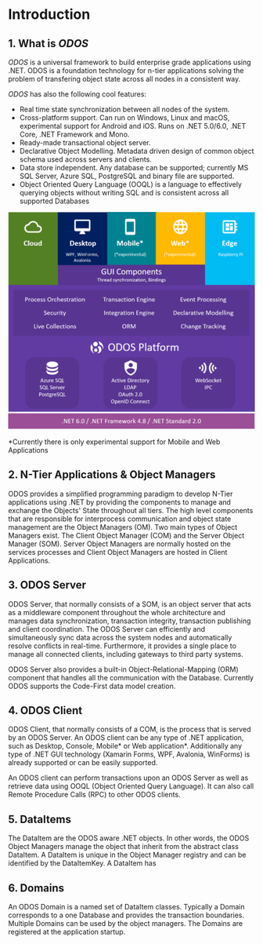 Introduction
===============

## 1. What is *ODOS*

*ODOS* is a universal framework to build enterprise grade applications using .NET.  ODOS is a foundation technology for n-tier applications solving the problem of transfering object state across all nodes in a consistent way. 

*ODOS* has also the following cool features:

* Real time state synchronization between all nodes of the system.
* Cross-platform support. Can run on Windows, Linux and macOS, experimental support for Android and iOS. Runs on .NET 5.0/6.0, .NET Core, .NET Framework and Mono.
* Ready-made transactional object server.
* Declarative Object Modelling. Metadata driven design of common object schema used across servers and clients. 
* Data store independent. Any database can be supported; currently MS SQL Server, Azure SQL, PostgreSQL and binary file are supported.
* Object Oriented Query Language (OOQL) is a language to effectively querying objects without writing SQL and is consistent across all supported Databases

![](../images/ODOS-Framework.png)

*Currently there is only experimental support for Mobile and Web Applications 

## 2. N-Tier Applications & Object Managers

ODOS provides a simplified programming paradigm to develop N-Tier applications using .NET by providing the components to manage and exchange the Objects' State throughout all tiers. The high level components that are responsible for interprocess communication and object state management are the Object Managers (OM). Two main types of Object Managers exist. The Client Object Manager (COM) and the Server Object Manager (SOM). Server Object Managers are normally hosted on the services processes and Client Object Managers are hosted in Client Applications.   

## 3. ODOS Server

ODOS Server, that normally consists of a SOM, is an object server that acts as a middleware component throughout the whole architecture and manages data synchronization, transaction integrity, transaction publishing and client coordination. The ODOS Server can efficiently and simultaneously sync data across the system nodes and automatically resolve conflicts in real-time. Furthermore, it provides a single place to manage all connected clients, including gateways to third party systems.

ODOS Server also provides a built-in Object-Relational-Mapping (ORM) component that handles all the communication with the Database. Currently ODOS supports the Code-First data model creation.

## 4. ODOS Client

ODOS Client, that normally consists of a COM, is the process that is served by an ODOS Server. An ODOS client can be any type of .NET application, such as Desktop, Console, Mobile* or Web application*. Additionally any type of .NET GUI technology (Xamarin Forms, WPF, Avalonia, WinForms) is already supported or can be easily supported. 

An ODOS client can perform transactions upon an ODOS Server as well as retrieve data using OOQL (Object Oriented Query Language). It can also call Remote Procedure Calls (RPC) to other ODOS clients. 

## 5. DataItems

The DataItem are the ODOS aware .NET objects. In other words, the ODOS Object Managers manage the object that inherit from the abstract class DataItem. A DataItem is unique in the Object Manager registry and can be identified by the DataItemKey. A DataItem has 

## 6. Domains

An ODOS Domain is a named set of DataItem classes. Typically a Domain corresponds to a one Database and provides the transaction boundaries. Multiple Domains can be used by the object managers. The Domains are registered at the application startup. 

